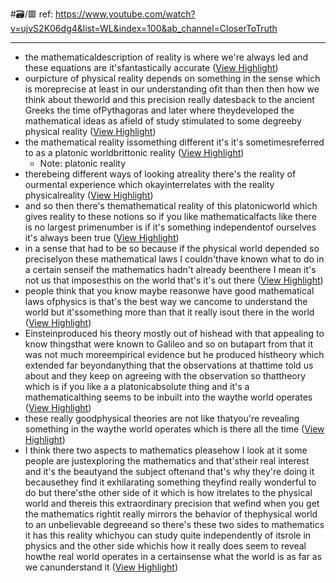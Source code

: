 #🗃/🟥 
ref: 
https://www.youtube.com/watch?v=ujvS2K06dg4&list=WL&index=100&ab_channel=CloserToTruth

---

- the mathematicaldescription of reality is where we're
  always led and these equations are it'sfantastically accurate ([View Highlight](https://read.readwise.io/read/01grxb51ma7z84krbseq14dhfp))
- ourpicture of physical reality depends on
  something in the sense which is moreprecise at least in our understanding ofit than then then how we think about theworld and this precision really datesback to the ancient Greeks the time ofPythagoras and later where theydeveloped the mathematical ideas as afield of study stimulated to some degreeby physical reality ([View Highlight](https://read.readwise.io/read/01gs0myyjcrpkwn45s26prtk9q))
- the mathematical reality issomething different it's it's sometimesreferred to as a platonic worldbrittonic reality ([View Highlight](https://read.readwise.io/read/01gs0n4eht7d06nap7712jknph))
    - Note: platonic reality
- therebeing different ways of looking atreality there's the reality of ourmental experience which okayinterrelates with the reality physicalreality ([View Highlight](https://read.readwise.io/read/01gs0n24c5djyfvq3b5cwqvcjb))
- and so then there's themathematical reality of this platonicworld which gives reality to these
  notions so if you like mathematicalfacts like there is no largest primenumber is if it's something independentof ourselves it's always been true ([View Highlight](https://read.readwise.io/read/01gs0n2x38bs7gdzr5t3t0s02r))
- in a sense that had to be so because if
  the physical world depended so preciselyon these mathematical laws I couldn'thave known what to do in a certain senseif the mathematics hadn't already beenthere I mean it's not us that imposesthis on the world that's it's out there ([View Highlight](https://read.readwise.io/read/01gs0n5q1yhsrax4vypgec3v8j))
- people think that you know maybe reasonwe have good mathematical laws ofphysics is that's the best way we cancome to understand the world but it'ssomething more than that it really isout there in the world ([View Highlight](https://read.readwise.io/read/01gs0n684gpgvxkw697vnrc0j9))
- Einsteinproduced his theory mostly out of hishead with that appealing to know thingsthat were known to Galileo and so on butapart from that it was not much moreempirical evidence but he produced histheory which extended far beyondanything that the observations at thattime told us about and they keep on
  agreeing with the observation so thattheory which is if you like a a platonicabsolute thing and it's a mathematicalthing seems to be inbuilt into the waythe world operates ([View Highlight](https://read.readwise.io/read/01gs0n8hyzvtk7cqckekqnb0zz))
- these really goodphysical theories are not like thatyou're revealing something in the waythe world operates which is there all
  the time ([View Highlight](https://read.readwise.io/read/01gs0n923fxm5g228kwv08gjs3))
- I think
  there two aspects to mathematics pleasehow I look at it some people are justexploring the mathematics and that'stheir real interest and it's the beautyand the subject oftenand that's why they're doing it becausethey find it exhilarating something theyfind really wonderful to do but there'sthe other side of it which is how itrelates to the physical world and thereis this extraordinary precision that wefind when you get the mathematics rightit really mirrors the behavior of thephysical world to an unbelievable degreeand so there's these two sides to
  mathematics it has this reality whichyou can study quite independently of itsrole in physics and the other side whichis how it really does seem to reveal howthe real world operates in a certainsense what the world is as far as we canunderstand it ([View Highlight](https://read.readwise.io/read/01gs0ndngyrqsehb9gnjdpzwf3))
